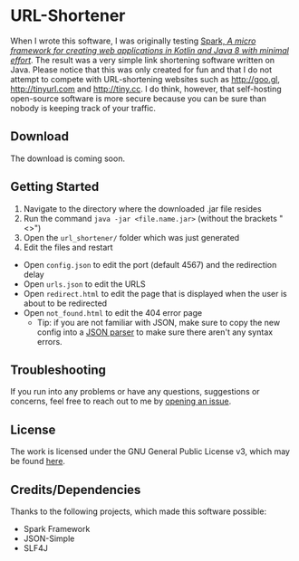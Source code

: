 # URL-Shortener

When I wrote this software, I was originally testing [Spark, *A micro framework for creating web applications in Kotlin and Java 8 with minimal effort*](http://sparkjava.com).
The result was a very simple link shortening software written on Java. Please notice that this was only created for fun and that I do not attempt to compete with URL-shortening websites such as http://goo.gl,
http://tinyurl.com and http://tiny.cc. I do think, however, that self-hosting open-source software is more secure because you can be sure than nobody is keeping track of your traffic.

## Download
The download is coming soon.

## Getting Started
1. Navigate to the directory where the downloaded .jar file resides
2. Run the command `java -jar <file.name.jar>` (without the brackets "<>")
3. Open the `url_shortener/` folder which was just generated
4. Edit the files and restart
  - Open `config.json` to edit the port (default 4567) and the redirection delay
  - Open `urls.json` to edit the URLS
  - Open `redirect.html` to edit the page that is displayed when the user is about to be redirected
  - Open `not_found.html` to edit the 404 error page
    - Tip: if you are not familiar with JSON, make sure to copy the new config into a [JSON parser](http://json.parser.online.fr) to make sure there aren't any syntax errors.
    
## Troubleshooting
If you run into any problems or have any questions, suggestions or concerns, feel free to reach out to me by [opening an issue](https://github.com/SparklingComet/url-shortener/issues).

## License
The work is licensed under the GNU General Public License v3, which may be found [here](https://github.com/SparklingComet/url-shortener/blob/master/LICENSE).

## Credits/Dependencies
Thanks to the following projects, which made this software possible:
* Spark Framework
* JSON-Simple
* SLF4J
